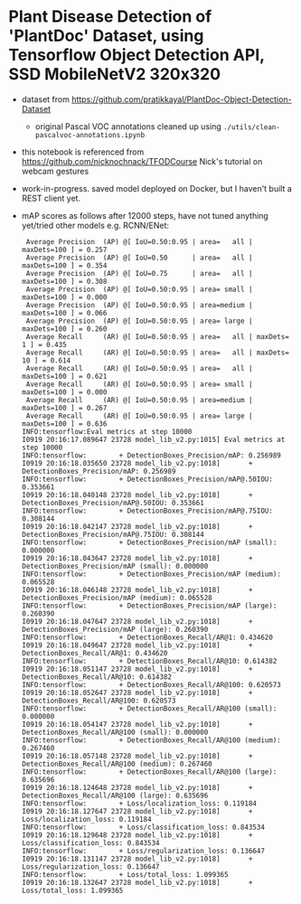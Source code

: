 # Plant Disease Detection of 'PlantDoc' Dataset, using Tensorflow Object Detection API, SSD MobileNetV2 320x320
- dataset from https://github.com/pratikkayal/PlantDoc-Object-Detection-Dataset
  - original Pascal VOC annotations cleaned up using `./utils/clean-pascalvoc-annotations.ipynb`
- this notebook is referenced from https://github.com/nicknochnack/TFODCourse Nick's tutorial on webcam gestures
- work-in-progress. saved model deployed on Docker, but I haven't built a REST client yet.
- mAP scores as follows after 12000 steps, have not tuned anything yet/tried other models e.g. RCNN/ENet:


       Average Precision  (AP) @[ IoU=0.50:0.95 | area=   all | maxDets=100 ] = 0.257
       Average Precision  (AP) @[ IoU=0.50      | area=   all | maxDets=100 ] = 0.354
       Average Precision  (AP) @[ IoU=0.75      | area=   all | maxDets=100 ] = 0.308
       Average Precision  (AP) @[ IoU=0.50:0.95 | area= small | maxDets=100 ] = 0.000
       Average Precision  (AP) @[ IoU=0.50:0.95 | area=medium | maxDets=100 ] = 0.066
       Average Precision  (AP) @[ IoU=0.50:0.95 | area= large | maxDets=100 ] = 0.260
       Average Recall     (AR) @[ IoU=0.50:0.95 | area=   all | maxDets=  1 ] = 0.435
       Average Recall     (AR) @[ IoU=0.50:0.95 | area=   all | maxDets= 10 ] = 0.614
       Average Recall     (AR) @[ IoU=0.50:0.95 | area=   all | maxDets=100 ] = 0.621
       Average Recall     (AR) @[ IoU=0.50:0.95 | area= small | maxDets=100 ] = 0.000
       Average Recall     (AR) @[ IoU=0.50:0.95 | area=medium | maxDets=100 ] = 0.267
       Average Recall     (AR) @[ IoU=0.50:0.95 | area= large | maxDets=100 ] = 0.636
      INFO:tensorflow:Eval metrics at step 10000
      I0919 20:16:17.089647 23728 model_lib_v2.py:1015] Eval metrics at step 10000
      INFO:tensorflow:        + DetectionBoxes_Precision/mAP: 0.256989
      I0919 20:16:18.035650 23728 model_lib_v2.py:1018]       + DetectionBoxes_Precision/mAP: 0.256989
      INFO:tensorflow:        + DetectionBoxes_Precision/mAP@.50IOU: 0.353661
      I0919 20:16:18.040148 23728 model_lib_v2.py:1018]       + DetectionBoxes_Precision/mAP@.50IOU: 0.353661
      INFO:tensorflow:        + DetectionBoxes_Precision/mAP@.75IOU: 0.308144
      I0919 20:16:18.042147 23728 model_lib_v2.py:1018]       + DetectionBoxes_Precision/mAP@.75IOU: 0.308144
      INFO:tensorflow:        + DetectionBoxes_Precision/mAP (small): 0.000000
      I0919 20:16:18.043647 23728 model_lib_v2.py:1018]       + DetectionBoxes_Precision/mAP (small): 0.000000
      INFO:tensorflow:        + DetectionBoxes_Precision/mAP (medium): 0.065528
      I0919 20:16:18.046148 23728 model_lib_v2.py:1018]       + DetectionBoxes_Precision/mAP (medium): 0.065528
      INFO:tensorflow:        + DetectionBoxes_Precision/mAP (large): 0.260390
      I0919 20:16:18.047647 23728 model_lib_v2.py:1018]       + DetectionBoxes_Precision/mAP (large): 0.260390
      INFO:tensorflow:        + DetectionBoxes_Recall/AR@1: 0.434620
      I0919 20:16:18.049647 23728 model_lib_v2.py:1018]       + DetectionBoxes_Recall/AR@1: 0.434620
      INFO:tensorflow:        + DetectionBoxes_Recall/AR@10: 0.614382
      I0919 20:16:18.051147 23728 model_lib_v2.py:1018]       + DetectionBoxes_Recall/AR@10: 0.614382
      INFO:tensorflow:        + DetectionBoxes_Recall/AR@100: 0.620573
      I0919 20:16:18.052647 23728 model_lib_v2.py:1018]       + DetectionBoxes_Recall/AR@100: 0.620573
      INFO:tensorflow:        + DetectionBoxes_Recall/AR@100 (small): 0.000000
      I0919 20:16:18.054147 23728 model_lib_v2.py:1018]       + DetectionBoxes_Recall/AR@100 (small): 0.000000
      INFO:tensorflow:        + DetectionBoxes_Recall/AR@100 (medium): 0.267460
      I0919 20:16:18.057148 23728 model_lib_v2.py:1018]       + DetectionBoxes_Recall/AR@100 (medium): 0.267460
      INFO:tensorflow:        + DetectionBoxes_Recall/AR@100 (large): 0.635696
      I0919 20:16:18.124648 23728 model_lib_v2.py:1018]       + DetectionBoxes_Recall/AR@100 (large): 0.635696
      INFO:tensorflow:        + Loss/localization_loss: 0.119184
      I0919 20:16:18.127647 23728 model_lib_v2.py:1018]       + Loss/localization_loss: 0.119184
      INFO:tensorflow:        + Loss/classification_loss: 0.843534
      I0919 20:16:18.129648 23728 model_lib_v2.py:1018]       + Loss/classification_loss: 0.843534
      INFO:tensorflow:        + Loss/regularization_loss: 0.136647
      I0919 20:16:18.131147 23728 model_lib_v2.py:1018]       + Loss/regularization_loss: 0.136647
      INFO:tensorflow:        + Loss/total_loss: 1.099365
      I0919 20:16:18.132647 23728 model_lib_v2.py:1018]       + Loss/total_loss: 1.099365

